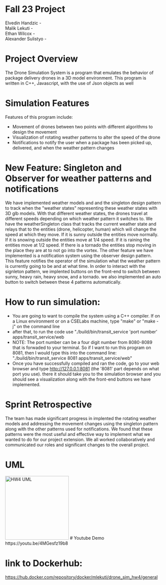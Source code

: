 #  Fall 23 Project <br>
Elvedin Handzic - <br> 
Malik Lekuti -  <br>
Ethan Wilcox -  <br>
Alexander Sulistyo - <br>

# Project Overview 
The Drone Simulation System is a program that emulates the behavior of package delivery drones in
a 3D model environment. This program is written in C++, Javascript, with the use of Json objects as well

# Simulation Features 
Features of this program include: <br>
- Movement of drones between two points with different algorithms to design the movement
- Visualization of rotating weather patterns to alter the speed of the drone
- Notifications to notify the user when a package has been picked up, delivered, and when the weather pattern changes

# New Feature: Singleton and Observer for weather patterns and notifications
We have implemented weather models and and the singleton design pattern to track when the "weather states" representing these weather states with 3D glb models. With that different weather states, the drones travel
at different speeds depending on which weather pattern it switches to. We have the weatherSingleton class that tracks the current weather state and relays that 
to the entities (drone, helicopter, human) which will change the speed at which they move. If it is sunny outside the entities move normally. If it is snowing outside the entities move at 1/4 speed. If it is raining the entities move at 1/2 speed. If there is a tornado the entities stop moving in the place they are at to not go into the vortex. The other feature we have implemented is a notification system using the observer design pattern. This feature notifies the operator of the simulation what the weather pattern is currently going to be and at what time. In order to interact with the signleton pattern, we implented buttons on the 
front-end to switch between sunny, heavy rain, heavy snow, and a tornado. we also implemented an auto button to switch between these 4 patterns automatically.

# How to run simulation:
- You are going to want to compile the system using a C++ compiler. If on a Linux environment or on a CSELabs machine, type "make" or "make -j" on the command line 
- after that, to run the code use "./build/bin/transit_service 'port number' apps/transit_service/web
- NOTE: The port number can be a four digit number from 8080-8089 that is forwaded to your terminal. So if I want to run this program on 8081, then I would type this 
into the command line: "./build/bin/transit_service 8081 apps/transit_service/web"
- Once you have successfully compiled and ran the code, go to your web browser and type http://127.0.0.1:8081 (the '8081' part depends on what port you use). there
it should take you to the simulation browser and you should see a visualization along with the front-end buttons we have implemented.

# Sprint Retrospective

The team has made significant progress in implented the rotating weather models and addressing the movement changes using the singleton pattern along with the other 
patterns used for notifications. We found that these patterns were the most useful and effective way to implement what we wanted to do for our project extension. We 
all worked collaboratively and communicated our roles and significant changes to the overall project.

# UML 
<img width="205" alt="HW4 UML" src="https://media.github.umn.edu/user/26678/files/a9982fa0-627f-46ff-a13d-59e9d8ede5ff">
# Youtube Demo
https://youtu.be/4MGesfz19b8


# link to Dockerhub: 
https://hub.docker.com/repository/docker/mlekuti/drone_sim_hw4/general
